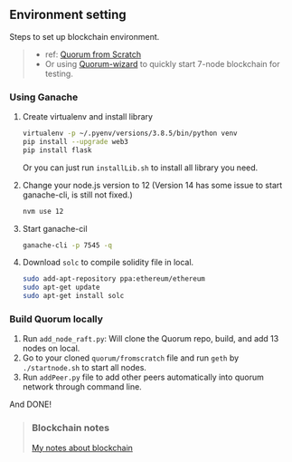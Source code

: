 ## Environment setting
Steps to set up blockchain environment.
> - ref: [Quorum from Scratch](https://docs.goquorum.consensys.net/en/latest/Tutorials/Create-a-Raft-network/)
> - Or using [Quorum-wizard](https://github.com/ConsenSys/quorum-wizard) to quickly start 7-node blockchain for testing.

### Using Ganache


1. Create virtualenv and install library

   ```bash
   virtualenv -p ~/.pyenv/versions/3.8.5/bin/python venv
   pip install --upgrade web3
   pip install flask
   ```
   Or you can just run `installLib.sh` to install all library you need.



2. Change your node.js version to 12 (Version 14 has some issue to start ganache-cli, is still not fixed.)

   ```bash
   nvm use 12
   ```

   

3. Start ganache-cil

   ```bash
   ganache-cli -p 7545 -q
   ```

4. Download `solc` to compile solidity file in local.
   ```bash
   sudo add-apt-repository ppa:ethereum/ethereum
   sudo apt-get update
   sudo apt-get install solc
   ```

### Build Quorum locally   
1. Run `add_node_raft.py`: Will clone the Quorum repo, build, and add 13 nodes on local.
2. Go to your cloned `quorum/fromscratch` file and run `geth` by `./startnode.sh` to start all nodes.
3. Run `addPeer.py` file to add other peers automatically into quorum network through command line.

And DONE!

> ### Blockchain notes
> [My notes about blockchain](https://hackmd.io/@YJ-Chen/HyrsSK8TL)
